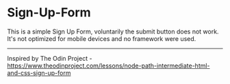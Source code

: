 # Sign-Up-Form
This is a simple Sign Up Form, voluntarily the submit button does not work. It's not optimized for mobile devices and no framework were used. 

-------------------
Inspired by The Odin Project - https://www.theodinproject.com/lessons/node-path-intermediate-html-and-css-sign-up-form
